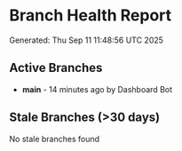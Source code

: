 # Branch Health Report
Generated: Thu Sep 11 11:48:56 UTC 2025

## Active Branches
- **main** - 14 minutes ago by Dashboard Bot

## Stale Branches (>30 days)
No stale branches found
